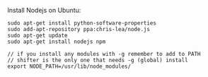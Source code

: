 Install Nodejs on Ubuntu:

    sudo apt-get install python-software-properties
    sudo add-apt-repository ppa:chris-lea/node.js
    sudo apt-get update
    sudo apt-get install nodejs npm

    // if you install any modules with -g remember to add to PATH
    // shifter is the only one that needs -g (global) install 
    export NODE_PATH=/usr/lib/node_modules/
